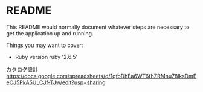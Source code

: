 # README

This README would normally document whatever steps are necessary to get the
application up and running.

Things you may want to cover:

* Ruby version
ruby '2.6.5'

カタログ設計
https://docs.google.com/spreadsheets/d/1qfoDhEa6WT6fhZRMnu78lksDmEeCJ5PkA5ULCJf-TJw/edit?usp=sharing